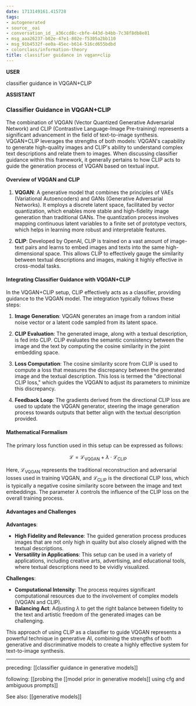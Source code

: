 ```yaml
---
date: 1713149161.415728
tags:
- autogenerated
- source__oai
- conversation_id__a36ccd8c-cbfe-443d-b4bb-7c38f8db8e81
- msg_aaa26237-b02e-47e1-802e-f5305a2bb110
- msg_91b4532f-ee0a-45ec-b614-516cd655bdbd
- colorclass/information-theory
title: classifier guidance in vqgan+clip
---
```


**USER**

classifier guidance in VQGAN+CLIP


**ASSISTANT**

### Classifier Guidance in VQGAN+CLIP

The combination of VQGAN (Vector Quantized Generative Adversarial Network) and CLIP (Contrastive Language-Image Pre-training) represents a significant advancement in the field of text-to-image synthesis. VQGAN+CLIP leverages the strengths of both models: VQGAN's capability to generate high-quality images and CLIP's ability to understand complex text descriptions and relate them to images. When discussing classifier guidance within this framework, it generally pertains to how CLIP acts to guide the generation process of VQGAN based on textual input.

#### Overview of VQGAN and CLIP

1. **VQGAN**: A generative model that combines the principles of VAEs (Variational Autoencoders) and GANs (Generative Adversarial Networks). It employs a discrete latent space, facilitated by vector quantization, which enables more stable and high-fidelity image generation than traditional GANs. The quantization process involves mapping continuous latent variables to a finite set of prototype vectors, which helps in learning more robust and interpretable features.

2. **CLIP**: Developed by OpenAI, CLIP is trained on a vast amount of image-text pairs and learns to embed images and texts into the same high-dimensional space. This allows CLIP to effectively gauge the similarity between textual descriptions and images, making it highly effective in cross-modal tasks.

#### Integrating Classifier Guidance with VQGAN+CLIP

In the VQGAN+CLIP setup, CLIP effectively acts as a classifier, providing guidance to the VQGAN model. The integration typically follows these steps:

1. **Image Generation**: VQGAN generates an image from a random initial noise vector or a latent code sampled from its latent space.

2. **CLIP Evaluation**: The generated image, along with a textual description, is fed into CLIP. CLIP evaluates the semantic consistency between the image and the text by computing the cosine similarity in the joint embedding space.

3. **Loss Computation**: The cosine similarity score from CLIP is used to compute a loss that measures the discrepancy between the generated image and the textual description. This loss is termed the "directional CLIP loss," which guides the VQGAN to adjust its parameters to minimize this discrepancy.

4. **Feedback Loop**: The gradients derived from the directional CLIP loss are used to update the VQGAN generator, steering the image generation process towards outputs that better align with the textual description provided.

#### Mathematical Formalism

The primary loss function used in this setup can be expressed as follows:

$$
\mathcal{L} = \mathcal{L}_{\text{VQGAN}} + \lambda \cdot \mathcal{L}_{\text{CLIP}}
$$

Here, $\mathcal{L}_{\text{VQGAN}}$ represents the traditional reconstruction and adversarial losses used in training VQGAN, and $\mathcal{L}_{\text{CLIP}}$ is the directional CLIP loss, which is typically a negative cosine similarity score between the image and text embeddings. The parameter $\lambda$ controls the influence of the CLIP loss on the overall training process.

#### Advantages and Challenges

**Advantages**:
- **High Fidelity and Relevance**: The guided generation process produces images that are not only high in quality but also closely aligned with the textual descriptions.
- **Versatility in Applications**: This setup can be used in a variety of applications, including creative arts, advertising, and educational tools, where textual descriptions need to be vividly visualized.

**Challenges**:
- **Computational Intensity**: The process requires significant computational resources due to the involvement of complex models (VQGAN and CLIP).
- **Balancing Act**: Adjusting $\lambda$ to get the right balance between fidelity to the text and artistic freedom of the generated images can be challenging.

This approach of using CLIP as a classifier to guide VQGAN represents a powerful technique in generative AI, combining the strengths of both generative and discriminative models to create a highly effective system for text-to-image synthesis.


---

preceding: [[classifier guidance in generative models]]  


following: [[probing the [[model prior in generative models]] using cfg and ambiguous prompts]]

See also: [[generative models]]
